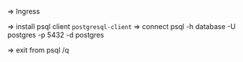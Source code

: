 => Ingress


=> install psql client
    `postgresql-client`
=> connect
    psql -h database -U postgres -p 5432 -d postgres

=> exit from psql
    /q